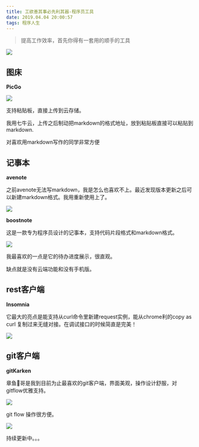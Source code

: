 ```yaml
---
title: 工欲善其事必先利其器-程序员工具
date: 2019.04.04 20:00:57
tags: 程序人生
---
```


> 提高工作效率，首先你得有一套用的顺手的工具


![](http://img.rc5j.cn/blog20190404140301.png)
## 图床

<!-- more -->

**PicGo**

![](http://img.rc5j.cn/blog20190404140404.png)

支持粘贴板，直接上传到云存储。

我用七牛云，上传之后制动把markdown的格式地址，放到粘贴板直接可以粘贴到markdown.

对喜欢用markdown写作的同学非常方便


## 记事本

**avenote**

之前avenote无法写markdown，我是怎么也喜欢不上。最近发现版本更新之后可以新建markdown格式。我用重新使用上了。

![](http://img.rc5j.cn/blog20190404175017.png)

**boostnote**

这是一款专为程序员设计的记事本，支持代码片段格式和markdown格式。

![](http://img.rc5j.cn/blog20190404175220.png)

我最喜欢的一点是它的待办进度展示，很直观。

缺点就是没有云端功能和没有手机版。

## rest客户端

**Insomnia**

它最大的亮点是能支持从curl命令里新建request实例，能从chrome利的copy as curl 复制过来无缝对接。在调试接口的时候简直是完美！

![](http://img.rc5j.cn/blog20190404180843.png)

## git客户端

**gitKarken**

章鱼🐙哥是我到目前为止最喜欢的git客户端，界面美观，操作设计舒服，对gitflow优雅支持。

![](http://img.rc5j.cn/blog20190404181218.png)

git flow 操作很方便。

![](http://img.rc5j.cn/blog20190404181623.png)


持续更新中。。。
